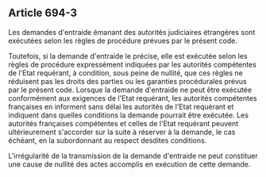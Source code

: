 Article 694-3
----
Les demandes d'entraide émanant des autorités judiciaires étrangères sont
exécutées selon les règles de procédure prévues par le présent code.

Toutefois, si la demande d'entraide le précise, elle est exécutée selon les
règles de procédure expressément indiquées par les autorités compétentes de
l'Etat requérant, à condition, sous peine de nullité, que ces règles ne
réduisent pas les droits des parties ou les garanties procédurales prévus par le
présent code. Lorsque la demande d'entraide ne peut être exécutée conformément
aux exigences de l'Etat requérant, les autorités compétentes françaises en
informent sans délai les autorités de l'Etat requérant et indiquent dans quelles
conditions la demande pourrait être exécutée. Les autorités françaises
compétentes et celles de l'Etat requérant peuvent ultérieurement s'accorder sur
la suite à réserver à la demande, le cas échéant, en la subordonnant au respect
desdites conditions.

L'irrégularité de la transmission de la demande d'entraide ne peut constituer
une cause de nullité des actes accomplis en exécution de cette demande.
